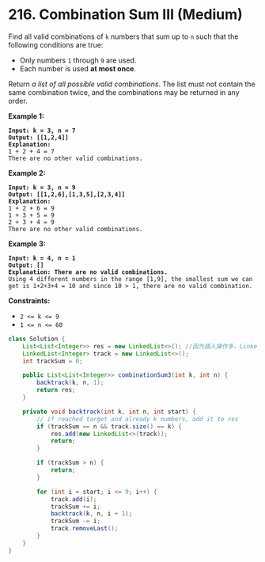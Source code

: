 # 216. Combination Sum III (Medium)

Find all valid combinations of `k` numbers that sum up to `n` such that the following conditions are true:

* Only numbers `1` through `9` are used.
* Each number is used **at most once**.

Return _a list of all possible valid combinations_. The list must not contain the same combination twice, and the combinations may be returned in any order.

**Example 1:**

<pre><code><strong>Input: k = 3, n = 7
</strong><strong>Output: [[1,2,4]]
</strong><strong>Explanation:
</strong>1 + 2 + 4 = 7
There are no other valid combinations.
</code></pre>

**Example 2:**

<pre><code><strong>Input: k = 3, n = 9
</strong><strong>Output: [[1,2,6],[1,3,5],[2,3,4]]
</strong><strong>Explanation:
</strong>1 + 2 + 6 = 9
1 + 3 + 5 = 9
2 + 3 + 4 = 9
There are no other valid combinations.
</code></pre>

**Example 3:**

<pre data-overflow="wrap"><code><strong>Input: k = 4, n = 1
</strong><strong>Output: []
</strong><strong>Explanation: There are no valid combinations.
</strong>Using 4 different numbers in the range [1,9], the smallest sum we can get is 1+2+3+4 = 10 and since 10 > 1, there are no valid combination.
</code></pre>

**Constraints:**

* `2 <= k <= 9`
* `1 <= n <= 60`



```java
class Solution {
    List<List<Integer>> res = new LinkedList<>(); //因为插入操作多，LinkedList插入操作O(1)
    LinkedList<Integer> track = new LinkedList<>();
    int trackSum = 0;

    public List<List<Integer>> combinationSum3(int k, int n) {
        backtrack(k, n, 1);
        return res;
    }

    private void backtrack(int k, int n, int start) {
        // if reached target and already k numbers, add it to res
        if (trackSum == n && track.size() == k) {
            res.add(new LinkedList<>(track));
            return;
        }

        if (trackSum > n) {
            return;
        }

        for (int i = start; i <= 9; i++) {
            track.add(i);
            trackSum += i;
            backtrack(k, n, i + 1);
            trackSum -= i;
            track.removeLast();
        }
    }
}
```
